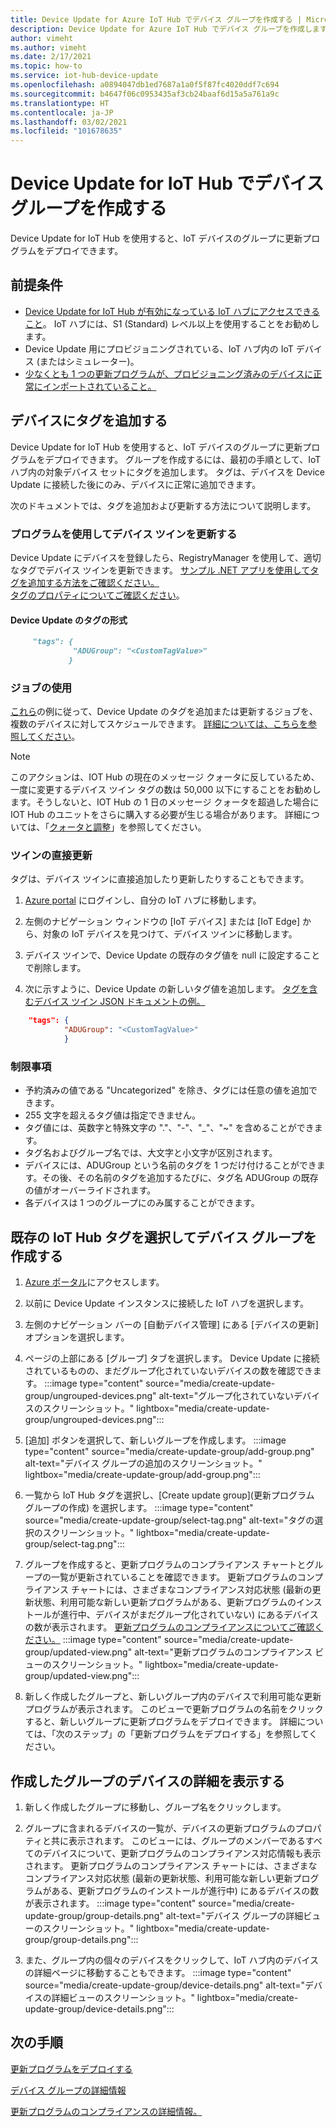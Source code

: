 ```yaml
---
title: Device Update for Azure IoT Hub でデバイス グループを作成する | Microsoft Docs
description: Device Update for Azure IoT Hub でデバイス グループを作成します
author: vimeht
ms.author: vimeht
ms.date: 2/17/2021
ms.topic: how-to
ms.service: iot-hub-device-update
ms.openlocfilehash: a0894047db1ed7687a1a0f5f87fc4020ddf7c694
ms.sourcegitcommit: b4647f06c0953435af3cb24baaf6d15a5a761a9c
ms.translationtype: HT
ms.contentlocale: ja-JP
ms.lasthandoff: 03/02/2021
ms.locfileid: "101678635"
---
```

# <a name="create-device-groups-in-device-update-for-iot-hub"></a>Device Update for IoT Hub でデバイス グループを作成する
Device Update for IoT Hub を使用すると、IoT デバイスのグループに更新プログラムをデプロイできます。

## <a name="prerequisites"></a>前提条件

* [Device Update for IoT Hub が有効になっている IoT ハブにアクセスできること](create-device-update-account.md)。 IoT ハブには、S1 (Standard) レベル以上を使用することをお勧めします。 
* Device Update 用にプロビジョニングされている、IoT ハブ内の IoT デバイス (またはシミュレーター)。
* [少なくとも 1 つの更新プログラムが、プロビジョニング済みのデバイスに正常にインポートされていること。](import-update.md)

## <a name="add-a-tag-to-your-devices"></a>デバイスにタグを追加する  

Device Update for IoT Hub を使用すると、IoT デバイスのグループに更新プログラムをデプロイできます。 グループを作成するには、最初の手順として、IoT ハブ内の対象デバイス セットにタグを追加します。 タグは、デバイスを Device Update に接続した後にのみ、デバイスに正常に追加できます。

次のドキュメントでは、タグを追加および更新する方法について説明します。

### <a name="programmatically-update-device-twin"></a>プログラムを使用してデバイス ツインを更新する

Device Update にデバイスを登録したら、RegistryManager を使用して、適切なタグでデバイス ツインを更新できます。 
[サンプル .NET アプリを使用してタグを追加する方法をご確認ください。](../iot-hub/iot-hub-csharp-csharp-twin-getstarted.md)  
[タグのプロパティについてご確認ください](../iot-hub/iot-hub-devguide-device-twins.md#tags-and-properties-format)。

#### <a name="device-update-tag-format"></a>Device Update のタグの形式

```markdown
     "tags": {
              "ADUGroup": "<CustomTagValue>"
             }
```

### <a name="using-jobs"></a>ジョブの使用

[これら](../iot-hub/iot-hub-devguide-jobs.md)の例に従って、Device Update のタグを追加または更新するジョブを、複数のデバイスに対してスケジュールできます。 [詳細については、こちらを参照してください](../iot-hub/iot-hub-csharp-csharp-schedule-jobs.md)。

  > [!NOTE] 
  > このアクションは、IOT Hub の現在のメッセージ クォータに反しているため、一度に変更するデバイス ツイン タグの数は 50,000 以下にすることをお勧めします。そうしないと、IOT Hub の 1 日のメッセージ クォータを超過した場合に IOT Hub のユニットをさらに購入する必要が生じる場合があります。 詳細については、「[クォータと調整](../iot-hub/iot-hub-devguide-quotas-throttling.md#quotas-and-throttling)」を参照してください。

### <a name="direct-twin-updates"></a>ツインの直接更新

タグは、デバイス ツインに直接追加したり更新したりすることもできます。

1. [Azure portal](https://portal.azure.com) にログインし、自分の IoT ハブに移動します。

2. 左側のナビゲーション ウィンドウの [IoT デバイス] または [IoT Edge] から、対象の IoT デバイスを見つけて、デバイス ツインに移動します。

3. デバイス ツインで、Device Update の既存のタグ値を null に設定することで削除します。

4. 次に示すように、Device Update の新しいタグ値を追加します。 [タグを含むデバイス ツイン JSON ドキュメントの例。](../iot-hub/iot-hub-devguide-device-twins.md#device-twins)

```JSON
    "tags": {
            "ADUGroup": "<CustomTagValue>"
            }
```

### <a name="limitations"></a>制限事項

* 予約済みの値である "Uncategorized" を除き、タグには任意の値を追加できます。
* 255 文字を超えるタグ値は指定できません。
* タグ値には、英数字と特殊文字の "."、"-"、"_"、"~" を含めることができます。
* タグ名およびグループ名では、大文字と小文字が区別されます。
* デバイスには、ADUGroup という名前のタグを 1 つだけ付けることができます。その後、その名前のタグを追加するたびに、タグ名 ADUGroup の既存の値がオーバーライドされます。
* 各デバイスは 1 つのグループにのみ属することができます。

## <a name="create-a-device-group-by-selecting-an-existing-iot-hub-tag"></a>既存の IoT Hub タグを選択してデバイス グループを作成する

1. [Azure ポータル](https://portal.azure.com)にアクセスします。

2. 以前に Device Update インスタンスに接続した IoT ハブを選択します。

3. 左側のナビゲーション バーの [自動デバイス管理] にある [デバイスの更新] オプションを選択します。

4. ページの上部にある [グループ] タブを選択します。 Device Update に接続されているものの、まだグループ化されていないデバイスの数を確認できます。
   :::image type="content" source="media/create-update-group/ungrouped-devices.png" alt-text="グループ化されていないデバイスのスクリーンショット。" lightbox="media/create-update-group/ungrouped-devices.png":::

5. [追加] ボタンを選択して、新しいグループを作成します。
   :::image type="content" source="media/create-update-group/add-group.png" alt-text="デバイス グループの追加のスクリーンショット。" lightbox="media/create-update-group/add-group.png":::

6. 一覧から IoT Hub タグを選択し、[Create update group]\(更新プログラム グループの作成\) を選択します。
   :::image type="content" source="media/create-update-group/select-tag.png" alt-text="タグの選択のスクリーンショット。" lightbox="media/create-update-group/select-tag.png":::

7. グループを作成すると、更新プログラムのコンプライアンス チャートとグループの一覧が更新されていることを確認できます。  更新プログラムのコンプライアンス チャートには、さまざまなコンプライアンス対応状態 (最新の更新状態、利用可能な新しい更新プログラムがある、更新プログラムのインストールが進行中、デバイスがまだグループ化されていない) にあるデバイスの数が表示されます。 [更新プログラムのコンプライアンスについてご確認ください。](device-update-compliance.md)
   :::image type="content" source="media/create-update-group/updated-view.png" alt-text="更新プログラムのコンプライアンス ビューのスクリーンショット。" lightbox="media/create-update-group/updated-view.png":::

8. 新しく作成したグループと、新しいグループ内のデバイスで利用可能な更新プログラムが表示されます。 このビューで更新プログラムの名前をクリックすると、新しいグループに更新プログラムをデプロイできます。 詳細については、「次のステップ」の「更新プログラムをデプロイする」を参照してください。

## <a name="view-device-details-for-the-group-you-created"></a>作成したグループのデバイスの詳細を表示する

1. 新しく作成したグループに移動し、グループ名をクリックします。

2. グループに含まれるデバイスの一覧が、デバイスの更新プログラムのプロパティと共に表示されます。 このビューには、グループのメンバーであるすべてのデバイスについて、更新プログラムのコンプライアンス対応情報も表示されます。 更新プログラムのコンプライアンス チャートには、さまざまなコンプライアンス対応状態 (最新の更新状態、利用可能な新しい更新プログラムがある、更新プログラムのインストールが進行中) にあるデバイスの数が表示されます。
   :::image type="content" source="media/create-update-group/group-details.png" alt-text="デバイス グループの詳細ビューのスクリーンショット。" lightbox="media/create-update-group/group-details.png":::

3. また、グループ内の個々のデバイスをクリックして、IoT ハブ内のデバイスの詳細ページに移動することもできます。
   :::image type="content" source="media/create-update-group/device-details.png" alt-text="デバイスの詳細ビューのスクリーンショット。" lightbox="media/create-update-group/device-details.png":::

## <a name="next-steps"></a>次の手順 

[更新プログラムをデプロイする](deploy-update.md)

[デバイス グループの詳細情報](device-update-groups.md)

[更新プログラムのコンプライアンスの詳細情報。](device-update-compliance.md)
